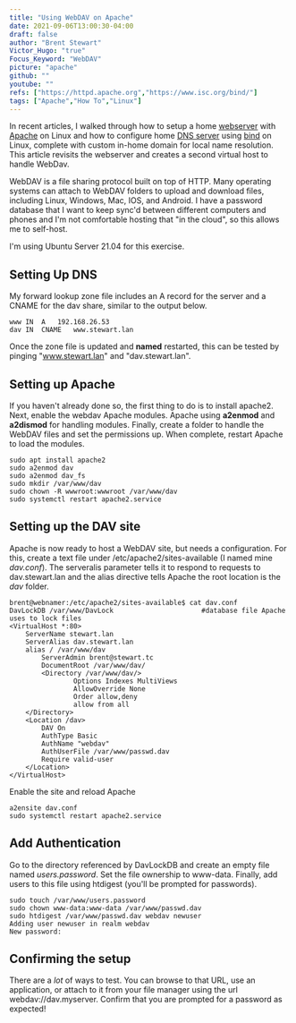 ```yaml
---
title: "Using WebDAV on Apache"
date: 2021-09-06T13:00:30-04:00
draft: false
author: "Brent Stewart"
Victor_Hugo: "true"
Focus_Keyword: "WebDAV"
picture: "apache"
github: ""
youtube: ""
refs: ["https://httpd.apache.org","https://www.isc.org/bind/"]
tags: ["Apache","How To","Linux"]
---
```

In recent articles, I walked through how to setup a home [webserver](/210830_apache) with [Apache](https://httpd.apache.org) on Linux and how to configure home [DNS server](/210831_dnsonubuntu) using [bind](https://www.isc.org/bind/) on Linux, complete with custom in-home domain for local name resolution.  This article revisits the webserver and creates a second virtual host to handle WebDav.

WebDAV is a file sharing protocol built on top of HTTP.  Many operating systems can attach to WebDAV folders to upload and download files, including Linux, Windows, Mac, IOS, and Android.  I have a password database that I want to keep sync'd between different computers and phones and I'm not comfortable hosting that "in the cloud", so this allows me to self-host.

I'm using Ubuntu Server 21.04 for this exercise.

## Setting Up DNS
My forward lookup zone file includes an A record for the server and a CNAME for the dav share, similar to the output below.

    www IN  A   192.168.26.53
    dav IN  CNAME   www.stewart.lan

Once the zone file is updated and __named__ restarted, this can be tested by pinging "www.stewart.lan" and "dav.stewart.lan".

## Setting up Apache
If you haven't already done so, the first thing to do is to install apache2.  Next, enable the webdav Apache modules.  Apache using __a2enmod__ and __a2dismod__ for handling modules.  Finally, create a folder to handle the WebDAV files and set the permissions up.  When complete, restart Apache to load the modules.

    sudo apt install apache2
    sudo a2enmod dav
    sudo a2enmod dav_fs
    sudo mkdir /var/www/dav
    sudo chown -R wwwroot:wwwroot /var/www/dav
    sudo systemctl restart apache2.service

## Setting up the DAV site
Apache is now ready to host a WebDAV site, but needs a configuration.  For this, create a text file under /etc/apache2/sites-available (I named mine _dav.conf_).  The serveralis parameter tells it to respond to requests to dav.stewart.lan and the alias directive tells Apache the root location is the _dav_ folder.


    brent@webnamer:/etc/apache2/sites-available$ cat dav.conf 
    DavLockDB /var/www/DavLock                      #database file Apache uses to lock files
    <VirtualHost *:80>
        ServerName stewart.lan
        ServerAlias dav.stewart.lan
        alias / /var/www/dav
            ServerAdmin brent@stewart.tc
            DocumentRoot /var/www/dav/
            <Directory /var/www/dav/>
                    Options Indexes MultiViews
                    AllowOverride None
                    Order allow,deny
                    allow from all
        </Directory>
        <Location /dav>
            DAV On
            AuthType Basic
            AuthName "webdav"
            AuthUserFile /var/www/passwd.dav
            Require valid-user
        </Location>
    </VirtualHost>

Enable the site and reload Apache

    a2ensite dav.conf
    sudo systemctl restart apache2.service

## Add Authentication
Go to the directory referenced by DavLockDB and create an empty file named _users.password_.  Set the file ownership to www-data.  Finally, add users to this file using htdigest (you'll be prompted for passwords).

    sudo touch /var/www/users.password
    sudo chown www-data:www-data /var/www/passwd.dav
    sudo htdigest /var/www/passwd.dav webdav newuser
    Adding user newuser in realm webdav
    New password:

## Confirming the setup
There are a _lot_ of ways to test.  You can browse to that URL, use an application, or attach to it from your file manager using the url webdav://dav.myserver.  Confirm that you are prompted for a password as expected!